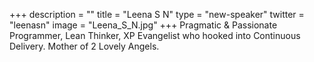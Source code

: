 +++
description = ""
title = "Leena S N"
type = "new-speaker"
twitter = "leenasn"
image = "Leena_S_N.jpg"
+++
Pragmatic & Passionate Programmer, Lean Thinker, XP Evangelist who hooked into Continuous Delivery. Mother of 2 Lovely Angels.
